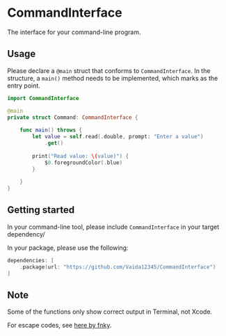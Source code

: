 # CommandInterface

The interface for your command-line program.

## Usage

Please declare a `@main` struct that conforms to `CommandInterface`. In the structure, a `main()` method needs to be implemented, which marks as the entry point.

```swift
import CommandInterface

@main
private struct Command: CommandInterface {
    
    func main() throws {
        let value = self.read(.double, prompt: "Enter a value")
            .get()
        
        print("Read value: \(value)") {
            $0.foregroundColor(.blue)
        }
        
    }
}
```

## Getting started

In your command-line tool, please include `CommandInterface` in your target dependency/

In your package, please use the following:

```swift
dependencies: [
    .package(url: "https://github.com/Vaida12345/CommandInterface")
]
```

## Note

Some of the functions only show correct output in Terminal, not Xcode.

For escape codes, see [here by fnky](https://gist.github.com/fnky/458719343aabd01cfb17a3a4f7296797).
